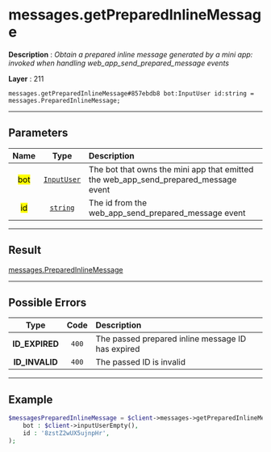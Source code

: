 # messages.getPreparedInlineMessage

**Description** : *Obtain a prepared inline message generated by a mini app: invoked when handling web\_app\_send\_prepared\_message events*

**Layer** : 211

```tl
messages.getPreparedInlineMessage#857ebdb8 bot:InputUser id:string = messages.PreparedInlineMessage;
```

---

## Parameters

| Name | Type | Description |
| :---: | :---: | :--- |
| <mark>bot</mark> | [`InputUser`](type/InputUser) | The bot that owns the mini app that emitted the web_app_send_prepared_message event |
| <mark>id</mark> | [`string`](type/string) | The id from the web_app_send_prepared_message event |

---

## Result

[messages.PreparedInlineMessage](type/messages.PreparedInlineMessage)

---

## Possible Errors

| Type | Code | Description |
| :---: | :---: | :--- |
| **ID_EXPIRED** | `400` | The passed prepared inline message ID has expired |
| **ID_INVALID** | `400` | The passed ID is invalid |

---

## Example

```php
$messagesPreparedInlineMessage = $client->messages->getPreparedInlineMessage(
	bot : $client->inputUserEmpty(),
	id : '8zstZ2wUX5ujnpHr',
);
```
